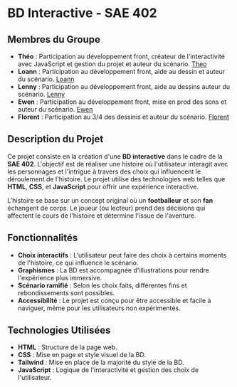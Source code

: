 # BD Interactive - SAE 402

## Membres du Groupe

- **Théo** : Participation au développement front, créateur de l'interactivité avec JavaScript et gestion du projet et auteur du scénario. [Theo](https://github.com/TheoBirost)
- **Loann** : Participation au développement front, aide au dessin et auteur du scénario. [Loann](https://github.com/Loanngerme)
- **Lenny** : Participation au développement front, aide au dessins auteur du scénario. [Lenny](https://github.com/DraayZe)
- **Ewen** : Participation au développement front, mise en prod des sons et auteur du scénario. [Ewen](https://github.com/ewenlogiciel)
- **Florent** : Participation au 3/4 des dessinis et auteur du scénario. [Florent](https://github.com/Lewis3306)


## Description du Projet

Ce projet consiste en la création d'une **BD interactive** dans le cadre de la **SAE 402**. L'objectif est de réaliser une histoire où l'utilisateur interagit avec les personnages et l'intrigue à travers des choix qui influencent le déroulement de l'histoire. Le projet utilise des technologies web telles que **HTML**, **CSS**, et **JavaScript** pour offrir une expérience interactive.

L'histoire se base sur un concept original où un **footballeur** et son **fan** échangent de corps. Le joueur (ou lecteur) prend des décisions qui affectent le cours de l'histoire et détermine l'issue de l'aventure. 

## Fonctionnalités

- **Choix interactifs** : L'utilisateur peut faire des choix à certains moments de l'histoire, ce qui influence le scénario.
- **Graphismes** : La BD est accompagnée d'illustrations pour rendre l'expérience plus immersive.
- **Scénario ramifié** : Selon les choix faits, différentes fins et rebondissements sont possibles.
- **Accessibilité** : Le projet est conçu pour être accessible et facile à naviguer, même pour les utilisateurs non expérimentés.

## Technologies Utilisées

- **HTML** : Structure de la page web.
- **CSS** : Mise en page et style visuel de la BD.
- **Tailwind** : Mise en place de la majorité du style de la BD.
- **JavaScript** : Logique de l'interactivité et gestion des choix de l'utilisateur.

